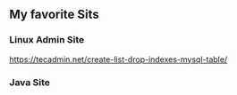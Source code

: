 ## My favorite Sits

### Linux Admin Site
https://tecadmin.net/create-list-drop-indexes-mysql-table/

### Java Site

